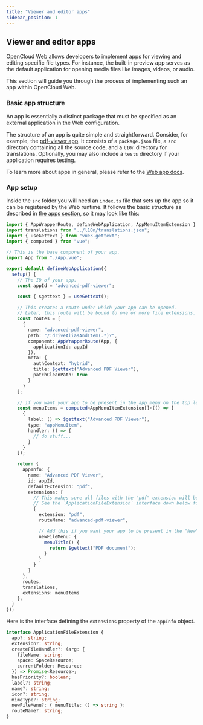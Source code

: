 ```yaml
---
title: "Viewer and editor apps"
sidebar_position: 1
---
```


## Viewer and editor apps

OpenCloud Web allows developers to implement apps for viewing and editing specific file types. For instance, the built-in preview app serves as the default application for opening media files like images, videos, or audio.

This section will guide you through the process of implementing such an app within OpenCloud Web.

### Basic app structure

An app is essentially a distinct package that must be specified as an external application in the Web configuration.

The structure of an app is quite simple and straightforward. Consider, for example, the [pdf-viewer app](https://github.com/opencloud-eu/web/tree/main/packages/web-app-pdf-viewer). It consists of a `package.json` file, a `src` directory containing all the source code, and a `l10n` directory for translations. Optionally, you may also include a `tests` directory if your application requires testing.

To learn more about apps in general, please refer to the [Web app docs](./index.md).

### App setup

Inside the `src` folder you will need an `index.ts` file that sets up the app so it can be registered by the Web runtime. It follows the basic structure as described in [the apps section](./index.md), so it may look like this:

```typescript
import { AppWrapperRoute, defineWebApplication, AppMenuItemExtension } from "@opencloud-eu/web-pkg";
import translations from "../l10n/translations.json";
import { useGettext } from "vue3-gettext";
import { computed } from "vue";

// This is the base component of your app.
import App from "./App.vue";

export default defineWebApplication({
  setup() {
    // The ID of your app.
    const appId = "advanced-pdf-viewer";

    const { $gettext } = useGettext();

    // This creates a route under which your app can be opened.
    // Later, this route will be bound to one or more file extensions.
    const routes = [
      {
        name: "advanced-pdf-viewer",
        path: "/:driveAliasAndItem(.*)?",
        component: AppWrapperRoute(App, {
          applicationId: appId
        }),
        meta: {
          authContext: "hybrid",
          title: $gettext("Advanced PDF Viewer"),
          patchCleanPath: true
        }
      }
    ];

    // if you want your app to be present in the app menu on the top left.
    const menuItems = computed<AppMenuItemExtension[]>(() => [
      {
        label: () => $gettext("Advanced PDF Viewer"),
        type: "appMenuItem",
        handler: () => {
          // do stuff...
        }
      }
    ]);

    return {
      appInfo: {
        name: "Advanced PDF Viewer",
        id: appId,
        defaultExtension: "pdf",
        extensions: [
          // This makes sure all files with the "pdf" extension will be routed to your app when being opened.
          // See the `ApplicationFileExtension` interface down below for a list of all possible properties.
          {
            extension: "pdf",
            routeName: "advanced-pdf-viewer",

            // Add this if you want your app to be present in the "New" file menu.
            newFileMenu: {
              menuTitle() {
                return $gettext("PDF document");
              }
            }
          }
        ]
      },
      routes,
      translations,
      extensions: menuItems
    };
  }
});
```

Here is the interface defining the `extensions` property of the `appInfo` object.

```typescript
interface ApplicationFileExtension {
  app?: string;
  extension?: string;
  createFileHandler?: (arg: {
    fileName: string;
    space: SpaceResource;
    currentFolder: Resource;
  }) => Promise<Resource>;
  hasPriority?: boolean;
  label?: string;
  name?: string;
  icon?: string;
  mimeType?: string;
  newFileMenu?: { menuTitle: () => string };
  routeName?: string;
}
```

